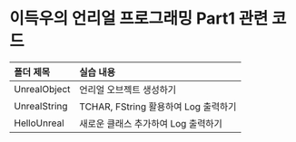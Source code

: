 # 이득우의 언리얼 프로그래밍 Part1 관련 코드

| <b>폴더 제목</b> | <b>실습 내용</b> |
| :-------------- | :------------------ |
| UnrealObject        | 언리얼 오브젝트 생성하기 |
| UnrealString        | TCHAR, FString 활용하여 Log 출력하기 |
| HelloUnreal        | 새로운 클래스 추가하여 Log 출력하기 |
